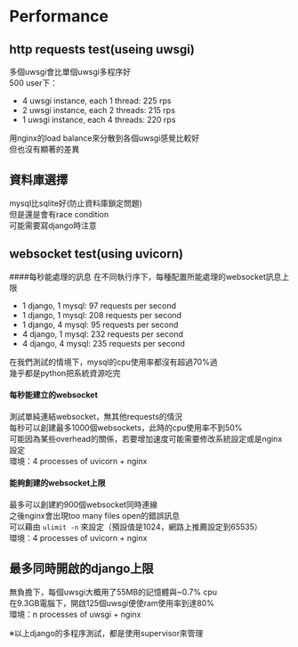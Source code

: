 # Performance

## http requests test(useing uwsgi)
多個uwsgi會比單個uwsgi多程序好  
500 user下：  
* 4 uwsgi instance, each 1 thread: 225 rps
* 2 uwsgi instance, each 2 threads: 215 rps
* 1 uwsgi instance, each 4 threads: 220 rps

用nginx的load balance來分散到各個uwsgi感覺比較好  
但也沒有顯著的差異  

## 資料庫選擇
mysql比sqlite好(防止資料庫鎖定問題)  
但是還是會有race condition  
可能需要寫django時注意  

## websocket test(using uvicorn)
####每秒能處理的訊息
在不同執行序下，每種配置所能處理的websocket訊息上限
* 1 django, 1 mysql: 97 requests per second
* 1 django, 1 mysql: 208 requests per second
* 1 django, 4 mysql: 95 requests per second
* 4 django, 1 mysql: 232 requests per second
* 4 django, 4 mysql: 235 requests per second

在我們測試的情境下，mysql的cpu使用率都沒有超過70%過  
幾乎都是python把系統資源吃完

#### 每秒能建立的websocket
測試單純連結websocket，無其他requests的情況  
每秒可以創建最多1000個websockets，此時的cpu使用率不到50%  
可能因為某些overhead的關係，若要增加速度可能需要修改系統設定或是nginx設定  
環境：4 processes of uvicorn + nginx

#### 能夠創建的websocket上限
最多可以創建約900個websocket同時連線  
之後nginx會出現too many files open的錯誤訊息  
可以藉由 `ulimit -n` 來設定（預設值是1024，網路上推薦設定到65535）  
環境：4 processes of uvicorn + nginx

## 最多同時開啟的django上限
無負擔下，每個uwsgi大概用了55MB的記憶體與~0.7% cpu  
在9.3GB電腦下，開啟125個uwsgi便使ram使用率到達80%  
環境：n processes of uwsgi + nginx

※以上django的多程序測試，都是使用supervisor來管理
